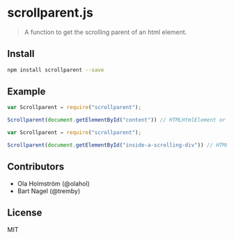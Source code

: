 # scrollparent.js

> A function to get the scrolling parent of an html element.

## Install

```bash
npm install scrollparent --save
```

## Example

```js
var Scrollparent = require("scrollparent");

Scrollparent(document.getElementById("content")) // HTMLHtmlElement or HTMLBodyElement as appropriate
```

```js
var Scrollparent = require("scrollparent");

Scrollparent(document.getElementById("inside-a-scrolling-div")) // HTMLDivElement
```

## Contributors

* Ola Holmström (@olahol)
* Bart Nagel (@tremby)

## License

MIT
